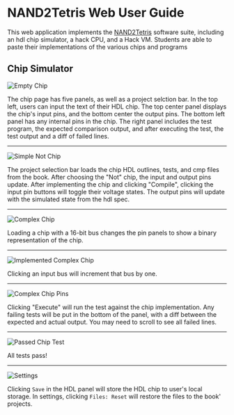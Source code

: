 # NAND2Tetris Web User Guide

This web application implements the [NAND2Tetris](https://nand2tetris.org) software suite, including an hdl chip simulator, a hack CPU, and a Hack VM.
Students are able to paste their implementations of the various chips and programs

## Chip Simulator

![Empty Chip](./01_chip_empty.png)

The chip page has five panels, as well as a project selction bar.
In the top left, users can input the text of their HDL chip.
The top center panel displays the chip's input pins, and the bottom center the output pins.
The bottom left panel has any internal pins in the chip.
The right panel includes the test program, the expected comparison output, and after executing the test, the test output and a diff of failed lines.

---

![Simple Not Chip](./02_chip_simple_nand.png)

The project selection bar loads the chip HDL outlines, tests, and cmp files from the book.
After choosing the "Not" chip, the input and output pins update.
After implementing the chip and clicking "Compile", clicking the input pin buttons will toggle their voltage states.
The output pins will update with the simulated state from the hdl spec.

---

![Complex Chip](./03_chip_complex.png)

Loading a chip with a 16-bit bus changes the pin panels to show a binary representation of the chip.

---

![Implemented Complex Chip](./04_chip_complex_implemented.png)

Clicking an input bus will increment that bus by one.

---

![Complex Chip Pins](./05_chip_complex_failed_test.png)

Clicking "Execute" will run the test against the chip implementation.
Any failing tests will be put in the bottom of the panel, with a diff between the expected and actual output.
You may need to scroll to see all failed lines.

---

![Passed Chip Test](./06_chip_complex_passed_test.png)

All tests pass!

---

![Settings](./07_settings.png)

Clicking `Save` in the HDL panel will store the HDL chip to user's local storage.
In settings, clicking `Files: Reset` will restore the files to the book' projects.
